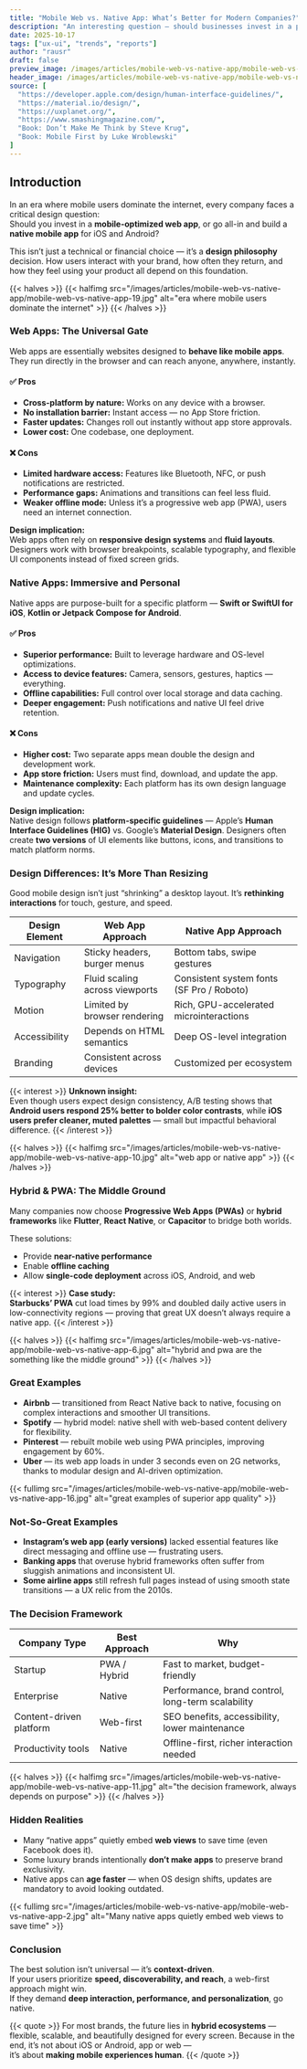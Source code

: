 ```yaml
---
title: "Mobile Web vs. Native App: What’s Better for Modern Companies?"
description: "An interesting question – should businesses invest in a powerful mobile web experience or go all-in with native Android and iOS applications — exploring pros, cons, and real design insights."
date: 2025-10-17
tags: ["ux-ui", "trends", "reports"]
author: "rausr"
draft: false
preview_image: /images/articles/mobile-web-vs-native-app/mobile-web-vs-native-app-17.jpg
header_image: /images/articles/mobile-web-vs-native-app/mobile-web-vs-native-app-18.jpg
source: [
  "https://developer.apple.com/design/human-interface-guidelines/",
  "https://material.io/design/",
  "https://uxplanet.org/",
  "https://www.smashingmagazine.com/",
  "Book: Don’t Make Me Think by Steve Krug",
  "Book: Mobile First by Luke Wroblewski"
]
---
```


## Introduction

In an era where mobile users dominate the internet, every company faces a critical design question:  
Should you invest in a **mobile-optimized web app**, or go all-in and build a **native mobile app** for iOS and Android?

This isn’t just a technical or financial choice — it’s a **design philosophy** decision. How users interact with your brand, how often they return, and how they feel using your product all depend on this foundation.

{{< halves >}}
{{< halfimg src="/images/articles/mobile-web-vs-native-app/mobile-web-vs-native-app-19.jpg" alt="era where mobile users dominate the internet" >}}
{{< /halves >}}

### Web Apps: The Universal Gate

Web apps are essentially websites designed to **behave like mobile apps**. They run directly in the browser and can reach anyone, anywhere, instantly.

#### ✅ Pros
- **Cross-platform by nature:** Works on any device with a browser.
- **No installation barrier:** Instant access — no App Store friction.
- **Faster updates:** Changes roll out instantly without app store approvals.
- **Lower cost:** One codebase, one deployment.

#### ❌ Cons
- **Limited hardware access:** Features like Bluetooth, NFC, or push notifications are restricted.
- **Performance gaps:** Animations and transitions can feel less fluid.
- **Weaker offline mode:** Unless it’s a progressive web app (PWA), users need an internet connection.

**Design implication:**  
Web apps often rely on **responsive design systems** and **fluid layouts**. Designers work with browser breakpoints, scalable typography, and flexible UI components instead of fixed screen grids.


### Native Apps: Immersive and Personal

Native apps are purpose-built for a specific platform — **Swift or SwiftUI for iOS**, **Kotlin or Jetpack Compose for Android**.

#### ✅ Pros
- **Superior performance:** Built to leverage hardware and OS-level optimizations.
- **Access to device features:** Camera, sensors, gestures, haptics — everything.
- **Offline capabilities:** Full control over local storage and data caching.
- **Deeper engagement:** Push notifications and native UI feel drive retention.

#### ❌ Cons
- **Higher cost:** Two separate apps mean double the design and development work.
- **App store friction:** Users must find, download, and update the app.
- **Maintenance complexity:** Each platform has its own design language and update cycles.

**Design implication:**  
Native design follows **platform-specific guidelines** — Apple’s **Human Interface Guidelines (HIG)** vs. Google’s **Material Design**. Designers often create **two versions** of UI elements like buttons, icons, and transitions to match platform norms.



### Design Differences: It’s More Than Resizing

Good mobile design isn’t just “shrinking” a desktop layout. It’s **rethinking interactions** for touch, gesture, and speed.

| Design Element | Web App Approach | Native App Approach |
|----------------|-----------------|---------------------|
| Navigation | Sticky headers, burger menus | Bottom tabs, swipe gestures |
| Typography | Fluid scaling across viewports | Consistent system fonts (SF Pro / Roboto) |
| Motion | Limited by browser rendering | Rich, GPU-accelerated microinteractions |
| Accessibility | Depends on HTML semantics | Deep OS-level integration |
| Branding | Consistent across devices | Customized per ecosystem |

{{< interest >}}
**Unknown insight:**  
Even though users expect design consistency, A/B testing shows that **Android users respond 25% better to bolder color contrasts**, while **iOS users prefer cleaner, muted palettes** — small but impactful behavioral difference.
{{< /interest >}}

{{< halves >}}
{{< halfimg src="/images/articles/mobile-web-vs-native-app/mobile-web-vs-native-app-10.jpg" alt="web app or native app" >}}
{{< /halves >}}

### Hybrid & PWA: The Middle Ground

Many companies now choose **Progressive Web Apps (PWAs)** or **hybrid frameworks** like **Flutter**, **React Native**, or **Capacitor** to bridge both worlds.

These solutions:
- Provide **near-native performance**
- Enable **offline caching**
- Allow **single-code deployment** across iOS, Android, and web

{{< interest >}}
**Case study:**  
**Starbucks’ PWA** cut load times by 99% and doubled daily active users in low-connectivity regions — proving that great UX doesn’t always require a native app.
{{< /interest >}}


{{< halves >}}
{{< halfimg src="/images/articles/mobile-web-vs-native-app/mobile-web-vs-native-app-6.jpg" alt="hybrid and pwa are the something like the middle ground" >}}
{{< /halves >}}

### Great Examples

- **Airbnb** — transitioned from React Native back to native, focusing on complex interactions and smoother UI transitions.  
- **Spotify** — hybrid model: native shell with web-based content delivery for flexibility.  
- **Pinterest** — rebuilt mobile web using PWA principles, improving engagement by 60%.  
- **Uber** — its web app loads in under 3 seconds even on 2G networks, thanks to modular design and AI-driven optimization.

{{< fullimg src="/images/articles/mobile-web-vs-native-app/mobile-web-vs-native-app-16.jpg" alt="great examples of superior app quality" >}}


### Not-So-Great Examples

- **Instagram’s web app (early versions)** lacked essential features like direct messaging and offline use — frustrating users.  
- **Banking apps** that overuse hybrid frameworks often suffer from sluggish animations and inconsistent UI.  
- **Some airline apps** still refresh full pages instead of using smooth state transitions — a UX relic from the 2010s.


### The Decision Framework

| Company Type | Best Approach | Why |
|---------------|----------------|-----|
| Startup | PWA / Hybrid | Fast to market, budget-friendly |
| Enterprise | Native | Performance, brand control, long-term scalability |
| Content-driven platform | Web-first | SEO benefits, accessibility, lower maintenance |
| Productivity tools | Native | Offline-first, richer interaction needed |

{{< halves >}}
{{< halfimg src="/images/articles/mobile-web-vs-native-app/mobile-web-vs-native-app-11.jpg" alt="the decision framework, always depends on purpose" >}}
{{< /halves >}}


### Hidden Realities

- Many “native apps” quietly embed **web views** to save time (even Facebook does it).
- Some luxury brands intentionally **don’t make apps** to preserve brand exclusivity.
- Native apps can **age faster** — when OS design shifts, updates are mandatory to avoid looking outdated.

{{< fullimg src="/images/articles/mobile-web-vs-native-app/mobile-web-vs-native-app-2.jpg" alt="Many native apps quietly embed web views to save time" >}}


### Conclusion

The best solution isn’t universal — it’s **context-driven**.  
If your users prioritize **speed, discoverability, and reach**, a web-first approach might win.  
If they demand **deep interaction, performance, and personalization**, go native.  

{{< quote >}}
For most brands, the future lies in **hybrid ecosystems** — flexible, scalable, and beautifully designed for every screen. Because in the end, it’s not about iOS or Android, app or web —  
it’s about **making mobile experiences human**.
{{< /quote >}}
